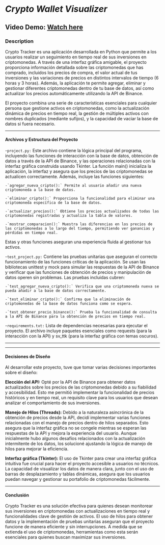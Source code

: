 # _Crypto Wallet Visualizer_

## Video Demo: [Watch here](https://youtu.be/TKUuOjduuio)

### Description

Crypto Tracker es una aplicación desarrollada en Python que permite a los usuarios realizar un seguimiento en tiempo real de sus inversiones en criptomonedas. A través de una interfaz gráfica amigable, el proyecto proporciona información detallada sobre las criptomonedas que has comprado, incluidos los precios de compra, el valor actual de tus inversiones y las variaciones de precios en distintos intervalos de tiempo (6 horas y 3 horas). Además, la aplicación te permite agregar, eliminar y gestionar diferentes criptomonedas dentro de tu base de datos, así como actualizar los precios automáticamente utilizando la API de Binance.

El proyecto combina una serie de características esenciales para cualquier persona que gestione activos en criptomonedas, como la actualización dinámica de precios en tiempo real, la gestión de múltiples activos con nombres duplicados (mediante sufijos), y la capacidad de vaciar la base de datos si fuera necesario.

***

#### Archivos y Estructura del Proyecto

-`project.py:` Este archivo contiene la lógica principal del programa, incluyendo las funciones de interacción con la base de datos, obtención de datos a través de la API de Binance, y las operaciones relacionadas con la interfaz gráfica construida usando Tkinter. La función main() inicializa la aplicación, la interfaz y asegura que los precios de las criptomonedas se actualicen correctamente. Además, incluye las funciones siguientes:

    -`agregar_nueva_cripto():` Permite al usuario añadir una nueva criptomoneda a la base de datos.

    -`eliminar_cripto():` Proporciona la funcionalidad para eliminar una criptomoneda específica de la base de datos.

    -`actualizar_precios():` Obtiene los precios actualizados de todas las criptomonedas registradas y actualiza la tabla de valores.

    -`mostrar_comparacion():` Muestra las diferencias en los precios de las criptomonedas a lo largo del tiempo, permitiendo ver ganancias y pérdidas en tiempo real.

Estas y otras funciones aseguran una experiencia fluida al gestionar tus activos.

-`test_project.py:` Contiene las pruebas unitarias que aseguran el correcto funcionamiento de las funciones críticas de la aplicación. Se usan las bibliotecas unittest y mock para simular las respuestas de la API de Binance y verificar que las funciones de obtención de precios y manipulación de datos operen sin problemas. Las pruebas incluidas cubren:

    -`test_agregar_nueva_cripto():` Verifica que una criptomoneda nueva se pueda añadir a la base de datos correctamente.

    -`test_eliminar_cripto():` Confirma que la eliminación de criptomonedas de la base de datos funciona como se espera.

    -`test_obtener_precio_binance():` Prueba la funcionalidad de consulta a la API de Binance para la obtención de precios en tiempo real.

-`requirements.txt:` Lista de dependencias necesarias para ejecutar el proyecto. El archivo incluye paquetes esenciales como requests (para la interacción con la API) y sv_ttk (para la interfaz gráfica con temas oscuros).
***

***

#### Decisiones de Diseño

Al desarrollar este proyecto, tuve que tomar varias decisiones importantes sobre el diseño:

**Elección del API:** Opté por la API de Binance para obtener datos actualizados sobre los precios de las criptomonedas debido a su fiabilidad y accesibilidad. Esto me permitió implementar la funcionalidad de precios históricos y en tiempo real, un requisito clave para los usuarios que desean analizar el comportamiento de sus inversiones.

**Manejo de Hilos (Threads):** Debido a la naturaleza asincrónica de la obtención de precios desde la API, decidí implementar varias funciones relacionadas con el manejo de precios dentro de hilos separados. Esto asegura que la interfaz gráfica no se congele mientras se esperan las respuestas de la API y mejora la experiencia del usuario. Aunque inicialmente hubo algunos desafíos relacionados con la actualización intermitente de los datos, los solucioné ajustando la lógica de manejo de hilos para mejorar la eficiencia.

**Interfaz gráfica (Tkinter):** El uso de Tkinter para crear una interfaz gráfica intuitiva fue crucial para hacer el proyecto accesible a usuarios no técnicos. La capacidad de visualizar los datos de manera clara, junto con el uso de barras de desplazamiento y tablas dinámicas, asegura que los usuarios puedan navegar y gestionar su portafolio de criptomonedas fácilmente.
***

#### Conclusión

Crypto Tracker es una solución efectiva para quienes desean monitorear sus inversiones en criptomonedas con actualizaciones en tiempo real y funcionalidades clave de gestión de activos. El uso de hilos para obtener datos y la implementación de pruebas unitarias aseguran que el proyecto funcione de manera eficiente y sin interrupciones. A medida que se extienda el uso de criptomonedas, herramientas como esta serán esenciales para quienes buscan maximizar sus inversiones.
